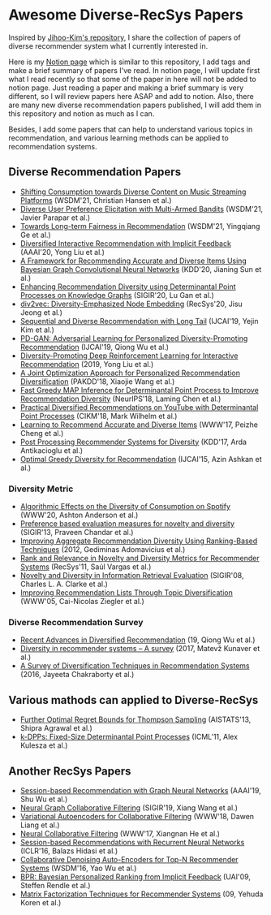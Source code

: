 # Awesome Diverse-RecSys Papers
Inspired by [Jihoo-Kim's repository](https://github.com/jihoo-kim/awesome-RecSys), I share the collection of papers of diverse recommender system what I currently interested in.

Here is my [Notion page](https://www.notion.so/cieske/10497a936fa84b089c721e741e74dddb?v=b2a652d85c3c4d61aed15d3d8a9b8bc2) which is similar to this repository, I add tags and make a brief summary of papers I've read. In notion page, I will update first what I read recently so that some of the paper in here will not be added to notion page. Just reading a paper and making a brief summary is very different, so I will review papers here ASAP and add to notion. Also, there are many new diverse recommendation papers published, I will add them in this repository and notion as much as I can.

Besides, I add some papers that can help to understand various topics in recommendation, and various learning methods can be applied to recommendation systems.

## Diverse Recommendation Papers
* [Shifting Consumption towards Diverse Content on Music Streaming Platforms](https://dl.acm.org/doi/10.1145/3437963.3441775) (WSDM'21, Christian Hansen et al.)
* [Diverse User Preference Elicitation with Multi-Armed Bandits](https://dl.acm.org/doi/10.1145/3437963.3441786) (WSDM'21, Javier Parapar et al.)
* [Towards Long-term Fairness in Recommendation](https://arxiv.org/pdf/2101.03584.pdf) (WSDM'21, Yingqiang Ge et al.)
* [Diversified Interactive Recommendation with Implicit Feedback](https://aaai.org/ojs/index.php/AAAI/article/view/5931/5787) (AAAI'20, Yong Liu et al.)
* [A Framework for Recommending Accurate and Diverse Items Using Bayesian Graph Convolutional Neural Networks](https://dl.acm.org/doi/pdf/10.1145/3394486.3403254) (KDD'20, Jianing Sun et al.)
* [Enhancing Recommendation Diversity using Determinantal Point Processes on Knowledge Graphs](https://dl.acm.org/doi/abs/10.1145/3397271.3401213) (SIGIR'20, Lu Gan et al.)
* [div2vec: Diversity-Emphasized Node Embedding](https://arxiv.org/ftp/arxiv/papers/2009/2009.09588.pdf) (RecSys'20, Jisu Jeong et al.)
* [Sequential and Diverse Recommendation with Long Tail](https://www.ijcai.org/Proceedings/2019/0380.pdf) (IJCAI'19, Yejin Kim et al.)
* [PD-GAN: Adversarial Learning for Personalized Diversity-Promoting Recommendation](https://www.ijcai.org/Proceedings/2019/0537.pdf) (IJCAI'19, Qiong Wu et al.)
* [Diversity-Promoting Deep Reinforcement Learning for Interactive Recommendation](https://arxiv.org/pdf/1903.07826.pdf) (2019, Yong Liu et al.)
* [A Joint Optimization Approach for Personalized Recommendation Diversification](http://www.ruizhang.info/publications/PAKDD2018_Personalized%20Recommendation%20Diversification.pdf) (PAKDD'18, Xiaojie Wang et al.)
* [Fast Greedy MAP Inference for Determinantal Point Process to Improve Recommendation Diversity](https://proceedings.neurips.cc/paper/2018/file/dbbf603ff0e99629dda5d75b6f75f966-Paper.pdf) (NeurIPS'18, Laming Chen et al.)
* [Practical Diversified Recommendations on YouTube with Determinantal Point Processes](https://jgillenw.com/cikm2018.pdf) (CIKM'18, Mark Wilhelm et al.)
* [Learning to Recommend Accurate and Diverse Items](http://wangshuaiqiang.net/publications/WWW17.pdf) (WWW'17, Peizhe Cheng et al.)
* [Post Processing Recommender Systems for Diversity](http://www.contrib.andrew.cmu.edu/~ravi/kdd17.pdf) (KDD'17, Arda Antikacioglu et al.)
* [Optimal Greedy Diversity for Recommendation](https://www.ijcai.org/Proceedings/15/Papers/248.pdf) (IJCAI'15, Azin Ashkan et al.)


### Diversity Metric
* [Algorithmic Effects on the Diversity of Consumption on Spotify](http://www.cs.toronto.edu/~ashton/pubs/alg-effects-spotify-www2020.pdf) (WWW'20, Ashton Anderson et al.)
* [Preference based evaluation measures for novelty and diversity](http://184pc128.csie.ntnu.edu.tw/presentation/14-04-08/Preference%20Based%20Evaluation%20Measures%20for%20Novelty%20and%20Diversity.pdf) (SIGIR'13, Praveen Chandar et al.)
* [Improving Aggregate Recommendation Diversity Using Ranking-Based Techniques](https://citeseerx.ist.psu.edu/viewdoc/download?doi=10.1.1.459.8174&rep=rep1&type=pdf) (2012, Gediminas Adomavicius et al.)
* [Rank and Relevance in Novelty and Diversity Metrics for Recommender Systems](http://ir.ii.uam.es/pubs/recsys11-vargas.pdf) (RecSys'11, Saúl Vargas et al.)
* [Novelty and Diversity in Information Retrieval Evaluation](https://plg.uwaterloo.ca/~gvcormac/novelty.pdf) (SIGIR'08, Charles L. A. Clarke et al.)
* [Improving Recommendation Lists Through Topic Diversification](http://citeseerx.ist.psu.edu/viewdoc/download?doi=10.1.1.62.9683&rep=rep1&type=pdf) (WWW'05, Cai-Nicolas Ziegler et al.)

### Diverse Recommendation Survey
* [Recent Advances in Diversified Recommendation](https://arxiv.org/pdf/1905.06589.pdf) (19, Qiong Wu et al.)
* [Diversity in recommender systems – A survey](https://papers-gamma.link/static/memory/pdfs/153-Kunaver_Diversity_in_Recommender_Systems_2017.pdf) (2017, Matevž Kunaver et al.)
* [A Survey of Diversification Techniques in Recommendation Systems](https://www.researchgate.net/publication/311610832_A_survey_of_diversification_techniques_in_Recommendation_Systems) (2016, Jayeeta Chakraborty et al.)


## Various mathods can applied to Diverse-RecSys
* [Further Optimal Regret Bounds for Thompson Sampling](http://proceedings.mlr.press/v31/agrawal13a.pdf) (AISTATS'13, Shipra Agrawal et al.)
* [k-DPPs: Fixed-Size Determinantal Point Processes](https://icml.cc/2011/papers/611_icmlpaper.pdf) (ICML'11, Alex Kulesza et al.)


## Another RecSys Papers
* [Session-based Recommendation with Graph Neural Networks](https://arxiv.org/pdf/1811.00855.pdf) (AAAI'19, Shu Wu et al.)
* [Neural Graph Collaborative Filtering](https://arxiv.org/pdf/1905.08108.pdf) (SIGIR'19, Xiang Wang et al.)
* [Variational Autoencoders for Collaborative Filtering](https://arxiv.org/pdf/1802.05814.pdf) (WWW'18, Dawen Liang et al.)
* [Neural Collaborative Filtering](https://arxiv.org/pdf/1708.05031.pdf) (WWW'17, Xiangnan He et al.)
* [Session-based Recommendations with Recurrent Neural Networks](https://arxiv.org/pdf/1511.06939.pdf) (ICLR'16, Balazs Hidasi et al.)
* [Collaborative Denoising Auto-Encoders for Top-N Recommender Systems](https://alicezheng.org/papers/wsdm16-cdae.pdf) (WSDM'16, Yao Wu et al.)
* [BPR: Bayesian Personalized Ranking from Implicit Feedback](https://arxiv.org/ftp/arxiv/papers/1205/1205.2618.pdf) (UAI'09, Steffen Rendle et al.)
* [Matrix Factorization Techniques for Recommender Systems](https://datajobs.com/data-science-repo/Recommender-Systems-[Netflix].pdf) (09, Yehuda Koren et al.)
